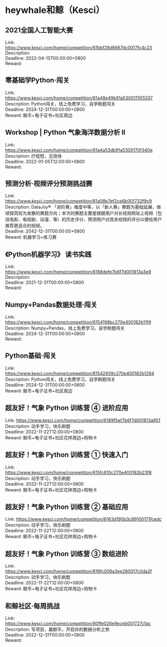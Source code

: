 # heywhale和鲸（Kesci）



## 2021全国人工智能大赛

Link: https://www.kesci.com/home/competition/61bbf28d6667dc0017fc4c23  
Description:   
Deadline: 2022-04-15T00:00:00+0800  
Reward:   


## 零基础学Python·闯关

Link: https://www.kesci.com/home/competition/61a48e49b91a5300170f3337  
Description: Python闯关，线上免费学习，自学刷题闯关  
Deadline: 2024-12-31T00:00:00+0800  
Reward: 鲸币+电子证书+社区周边  


## Workshop | Python 气象海洋数据分析 II

Link: https://www.kesci.com/home/competition/61a4a53db91a5300170f340e  
Description: 疗程短，见效快  
Deadline: 2022-01-05T12:00:00+0800  
Reward:   


## 预测分析·视频评分预测挑战赛

Link: https://www.kesci.com/home/competition/61a08b7ef2ce6b001732f9c9  
Description: DataJoy® 「进阶赛」难度中等，以「新人赛」赛题为基础延展，继续探究较为发散的赛题方向；本次的赛题主要是根据用户对长视频网站上视频（包括电影、电视剧、动漫、等）的历史评分，预测用户对其余视频的评分以便给用户推荐更适合的视频。  
Deadline: 2042-12-31T00:00:00+0800  
Reward: 机器学习+练习赛  


## 《Python机器学习》 读书实践

Link: https://www.kesci.com/home/competition/6188defe7b6f7d001813a3e9  
Description:   
Deadline: 2021-12-31T00:00:00+0800  
Reward:   


## Numpy+Pandas数据处理·闯关

Link: https://www.kesci.com/home/competition/6154198bc270e400182b11f9  
Description: Numpy+Pandas，线上免费学习，自学刷题闯关  
Deadline: 2024-12-31T00:00:00+0800  
Reward:   


## Python基础·闯关

Link: https://www.kesci.com/home/competition/61542939c270e400182b1294  
Description: Python闯关，线上免费学习，自学刷题闯关  
Deadline: 2024-12-31T00:00:00+0800  
Reward: 鲸币+电子证书+社区周边  


## 超友好！气象 Python 训练营  ④ 进阶应用

Link: https://www.kesci.com/home/competition/6189f5ef7b6f7d001813a951  
Description: 动手学习，快乐刷题  
Deadline: 2022-11-22T12:00:00+0800  
Reward: 鲸币+电子证书+社区花样周边+购物卡  


## 超友好！气象 Python 训练营 ① 快速入门

Link: https://www.kesci.com/home/competition/615fc810c270e400182b23f8  
Description: 动手学习，快乐刷题  
Deadline: 2022-11-22T12:00:00+0800  
Reward: 鲸币+电子证书+社区花样周边+购物卡  


## 超友好！气象 Python 训练营 ② 基础应用

Link: https://www.kesci.com/home/competition/6163d190b3c89100171fcedc  
Description: 动手学习，快乐刷题  
Deadline: 2022-11-22T12:00:00+0800  
Reward: 鲸币+电子证书+社区花样周边+购物卡  


## 超友好！气象 Python 训练营 ③ 数组进阶

Link: https://www.kesci.com/home/competition/616fc009a3ee260017c0da2f  
Description: 动手学习，快乐刷题  
Deadline: 2022-11-22T12:00:00+0800  
Reward: 鲸币+电子证书+社区花样周边+购物卡  


## 和鲸社区·每周挑战

Link: https://www.kesci.com/home/competition/60ffe026e9eceb001727cfac  
Description: 写项目，赢鲸币，开启你的数据分析之旅  
Deadline: 2022-12-31T00:00:00+0800  
Reward:   

